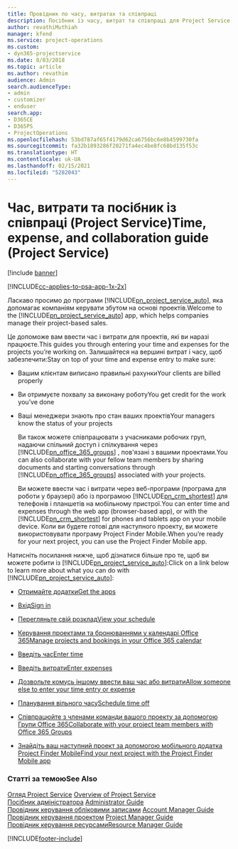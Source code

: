 ```yaml
---
title: Провідник по часу, витратах та співпраці
description: Посібник із часу, витрат та співпраці для Project Service
author: revathiMuthiah
manager: kfend
ms.service: project-operations
ms.custom:
- dyn365-projectservice
ms.date: 8/03/2018
ms.topic: article
ms.author: revathim
audience: Admin
search.audienceType:
- admin
- customizer
- enduser
search.app:
- D365CE
- D365PS
- ProjectOperations
ms.openlocfilehash: 53bd787af65f4179d62ca6756bc6e8b4599730fa
ms.sourcegitcommit: fa32b1893286f20271fa4ec4be8fc68bd135f53c
ms.translationtype: HT
ms.contentlocale: uk-UA
ms.lasthandoff: 02/15/2021
ms.locfileid: "5282043"
---
```

# <a name="time-expense-and-collaboration-guide-project-service"></a><span data-ttu-id="87c50-103">Час, витрати та посібник із співпраці (Project Service)</span><span class="sxs-lookup"><span data-stu-id="87c50-103">Time, expense, and collaboration guide (Project Service)</span></span>

[!include [banner](../includes/psa-now-project-operations.md)]

[!INCLUDE[cc-applies-to-psa-app-1x-2x](../includes/cc-applies-to-psa-app-1x-2x.md)]

<span data-ttu-id="87c50-104">Ласкаво просимо до програми [!INCLUDE[pn_project_service_auto](../includes/pn-project-service-auto.md)], яка допомагає компаніям керувати збутом на основі проектів.</span><span class="sxs-lookup"><span data-stu-id="87c50-104">Welcome to the [!INCLUDE[pn_project_service_auto](../includes/pn-project-service-auto.md)] app, which helps companies manage their project-based sales.</span></span> 
  
 <span data-ttu-id="87c50-105">Це допоможе вам ввести час і витрати для проектів, які ви наразі працюєте.</span><span class="sxs-lookup"><span data-stu-id="87c50-105">This guides you through entering your time and expenses for the projects you’re working on.</span></span> <span data-ttu-id="87c50-106">Залишайтеся на вершині витрат і часу, щоб забезпечити:</span><span class="sxs-lookup"><span data-stu-id="87c50-106">Stay on top of your time and expense entry to make sure:</span></span>  
  
- <span data-ttu-id="87c50-107">Вашим клієнтам виписано правильні рахунки</span><span class="sxs-lookup"><span data-stu-id="87c50-107">Your clients are billed properly</span></span>  
  
- <span data-ttu-id="87c50-108">Ви отримуєте похвалу за виконану роботу</span><span class="sxs-lookup"><span data-stu-id="87c50-108">You get credit for the work you’ve done</span></span>  
  
- <span data-ttu-id="87c50-109">Ваші менеджери знають про стан ваших проектів</span><span class="sxs-lookup"><span data-stu-id="87c50-109">Your managers know the status of your projects</span></span>  
  
  <span data-ttu-id="87c50-110">Ви також можете співпрацювати з учасниками робочих груп, надаючи спільний доступ і спілкування через [!INCLUDE[pn_office_365_groups](../includes/pn-office-365-groups.md)] , пов'язані з вашими проектами.</span><span class="sxs-lookup"><span data-stu-id="87c50-110">You can also collaborate with your fellow team members by sharing documents and starting conversations through [!INCLUDE[pn_office_365_groups](../includes/pn-office-365-groups.md)] associated with your projects.</span></span>  
  
  <span data-ttu-id="87c50-111">Ви можете ввести час і витрати через веб-програми (програма для роботи у браузері) або із програмою [!INCLUDE[pn_crm_shortest](../includes/pn-crm-shortest.md)] для телефонів і планшетів на мобільному пристрої.</span><span class="sxs-lookup"><span data-stu-id="87c50-111">You can enter time and expenses through the web app (browser-based app), or with the [!INCLUDE[pn_crm_shortest](../includes/pn-crm-shortest.md)] for phones and tablets app on your mobile device.</span></span> <span data-ttu-id="87c50-112">Коли ви будете готові для наступного проекту, ви можете використовувати програму Project Finder Mobile.</span><span class="sxs-lookup"><span data-stu-id="87c50-112">When you’re ready for your next project, you can use the Project Finder Mobile app.</span></span>  
  
<span data-ttu-id="87c50-113">Натисніть посилання нижче, щоб дізнатися більше про те, щоб ви можете робити із [!INCLUDE[pn_project_service_auto](../includes/pn-project-service-auto.md)]:</span><span class="sxs-lookup"><span data-stu-id="87c50-113">Click on a link below to learn more about what you can do with [!INCLUDE[pn_project_service_auto](../includes/pn-project-service-auto.md)]:</span></span>  
  
-   [<span data-ttu-id="87c50-114">Отримайте додатки</span><span class="sxs-lookup"><span data-stu-id="87c50-114">Get the apps</span></span>](../psa/get-apps.md)  
  
-   [<span data-ttu-id="87c50-115">Вхід</span><span class="sxs-lookup"><span data-stu-id="87c50-115">Sign in</span></span>](../psa/sign-in.md)  
  
-   [<span data-ttu-id="87c50-116">Перегляньте свій розклад</span><span class="sxs-lookup"><span data-stu-id="87c50-116">View your schedule</span></span>](../psa/view-schedule.md)  
  
-   [<span data-ttu-id="87c50-117">Керування проектами та бронюваннями у календарі Office 365</span><span class="sxs-lookup"><span data-stu-id="87c50-117">Manage projects and bookings in your Office 365 calendar</span></span>](../psa/manage-project-bookings-office-365-calendar.md)  
  
-   [<span data-ttu-id="87c50-118">Введіть час</span><span class="sxs-lookup"><span data-stu-id="87c50-118">Enter time</span></span>](../psa/enter-time.md)  
  
-   [<span data-ttu-id="87c50-119">Введіть витрати</span><span class="sxs-lookup"><span data-stu-id="87c50-119">Enter expenses</span></span>](../psa/enter-expenses.md)  
  
-   [<span data-ttu-id="87c50-120">Дозвольте комусь іншому ввести ваш час або витрати</span><span class="sxs-lookup"><span data-stu-id="87c50-120">Allow someone else to enter your time entry or expense</span></span>](../psa/allow-someone-else-enter-time-entry-expense.md)  
  
-   [<span data-ttu-id="87c50-121">Планування вільного часу</span><span class="sxs-lookup"><span data-stu-id="87c50-121">Schedule time off</span></span>](../psa/schedule-time-off.md)  
  
-   [<span data-ttu-id="87c50-122">Співпрацюйте з членами команди вашого проекту за допомогою Групи Office 365</span><span class="sxs-lookup"><span data-stu-id="87c50-122">Collaborate with your project team members with Office 365 Groups</span></span>](../psa/collaborate-project-team-members-office-365-groups.md)  
  
-   [<span data-ttu-id="87c50-123">Знайдіть ваш наступний проект за допомогою мобільного додатка Project Finder Mobile</span><span class="sxs-lookup"><span data-stu-id="87c50-123">Find your next project with the Project Finder Mobile app</span></span>](../psa/find-next-project-finder-mobile-app.md)  
  
### <a name="see-also"></a><span data-ttu-id="87c50-124">Статті за темою</span><span class="sxs-lookup"><span data-stu-id="87c50-124">See Also</span></span>  
 <span data-ttu-id="87c50-125">[Огляд Project Service](../psa/overview.md) </span><span class="sxs-lookup"><span data-stu-id="87c50-125">[Overview of Project Service](../psa/overview.md) </span></span>  
 <span data-ttu-id="87c50-126">[Посібник адміністратора](../psa/admin-guide.md) </span><span class="sxs-lookup"><span data-stu-id="87c50-126">[Administrator Guide](../psa/admin-guide.md) </span></span>  
 <span data-ttu-id="87c50-127">[Провідник керування обліковими записами](../psa/account-manager-guide.md) </span><span class="sxs-lookup"><span data-stu-id="87c50-127">[Account Manager Guide](../psa/account-manager-guide.md) </span></span>  
 <span data-ttu-id="87c50-128">[Провідник керування проектом](../psa/project-manager-guide.md) </span><span class="sxs-lookup"><span data-stu-id="87c50-128">[Project Manager Guide](../psa/project-manager-guide.md) </span></span>  
 [<span data-ttu-id="87c50-129">Провідник керування ресурсами</span><span class="sxs-lookup"><span data-stu-id="87c50-129">Resource Manager Guide</span></span>](../psa/resource-manager-guide.md)   


[!INCLUDE[footer-include](../includes/footer-banner.md)]